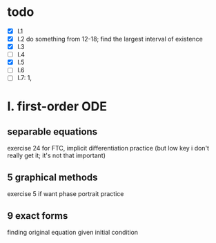# todo 

- [x] I.1
- [x] I.2 do something from 12-18; find the largest interval of existence
- [x] I.3
- [ ] I.4
- [x] I.5
- [ ] I.6
- [ ] I.7: 1, 

# I. first-order ODE

## separable equations

exercise 24 for FTC, implicit differentiation practice (but low key i don't really get it; it's not that important)

<!-- ## 4 general theory -->

## 5 graphical methods

exercise 5 if want phase portrait practice

## 9 exact forms

finding original equation given initial condition